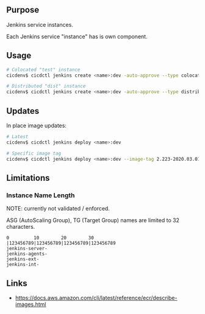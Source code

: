 ## Purpose
Jenkins service instances.

Each Jenkins service "instance" has is own component.

## Usage
```bash
# Colocated "test" instance
cicdenv$ cicdctl jenkins create <name>:dev -auto-approve --type colocated instance_type=m5dn.4xlarge executors=12

# Distributed "dist" instance
cicdenv$ cicdctl jenkins create <name>:dev -auto-approve --type distributed server_instance_type=m5dn.large agent_instance_type=z1d.2xlarge executors=8 
```

## Updates
In place image updates:
```bash
# Latest
cicdenv$ cicdctl jenkins deploy <name>:dev

# Specific image tag
cicdenv$ cicdctl jenkins deploy <name>:dev --image-tag 2.223-2020.03.01-01
```

## Limitations
### Instance Name Length
NOTE: currently not validated / enforced.

ASG (AutoScaling Group), TG (Target Group) names are limited to 32 characters.
```
0         10        20        30
|123456789|123456789|123456789|123456789
jenkins-server-
jenkins-agents-
jenkins-ext-
jenkins-int-
```

## Links
* https://docs.aws.amazon.com/cli/latest/reference/ecr/describe-images.html
